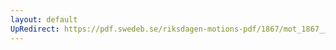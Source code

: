 ```yaml
---
layout: default
UpRedirect: https://pdf.swedeb.se/riksdagen-motions-pdf/1867/mot_1867__fk__00076/mot_1867__fk__00076_001.pdf
---
```


